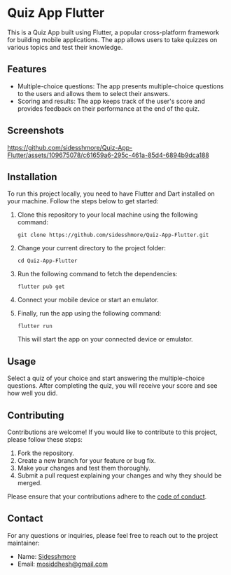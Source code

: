 # Quiz App Flutter

This is a Quiz App built using Flutter, a popular cross-platform framework for building mobile applications. The app allows users to take quizzes on various topics and test their knowledge.

## Features
- Multiple-choice questions: The app presents multiple-choice questions to the users and allows them to select their answers.
- Scoring and results: The app keeps track of the user's score and provides feedback on their performance at the end of the quiz.

## Screenshots


https://github.com/sidesshmore/Quiz-App-Flutter/assets/109675078/c61659a6-295c-461a-85d4-6894b9dca188




## Installation

To run this project locally, you need to have Flutter and Dart installed on your machine. Follow the steps below to get started:

1. Clone this repository to your local machine using the following command:

   ```
   git clone https://github.com/sidesshmore/Quiz-App-Flutter.git
   ```

2. Change your current directory to the project folder:

   ```
   cd Quiz-App-Flutter
   ```

3. Run the following command to fetch the dependencies:

   ```
   flutter pub get
   ```

4. Connect your mobile device or start an emulator.

5. Finally, run the app using the following command:

   ```
   flutter run
   ```

   This will start the app on your connected device or emulator.

## Usage

Select a quiz of your choice and start answering the multiple-choice questions. After completing the quiz, you will receive your score and see how well you did.

## Contributing

Contributions are welcome! If you would like to contribute to this project, please follow these steps:

1. Fork the repository.
2. Create a new branch for your feature or bug fix.
3. Make your changes and test them thoroughly.
4. Submit a pull request explaining your changes and why they should be merged.

Please ensure that your contributions adhere to the [code of conduct](CODE_OF_CONDUCT.md).


## Contact

For any questions or inquiries, please feel free to reach out to the project maintainer:

- Name: [Sidesshmore](https://github.com/sidesshmore)
- Email: [mosiddhesh@gmail.com](mailto:mosiddhesh@gmail.com)
